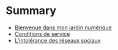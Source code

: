 # Summary

- [Bienvenue dans mon jardin numérique](posts/bienvenue_dans_mon_jardin_numerique.md)
- [Conditions de service](posts/conditions_de_service.md)
- [L'intolérance des réseaux sociaux](posts/l_intolerance_des_reseaux_sociaux.md)